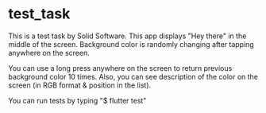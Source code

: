 # test_task
This is a test task by Solid Software.
This app displays "Hey there" in the middle of the screen.
Background color is randomly changing after tapping anywhere on the screen.

You can use a long press anywhere on the screen to return previous background color 10 times.
Also, you can see description of the color on the screen (in RGB format & position in the list).

You can run tests by typing "<project directory>$ flutter test"
